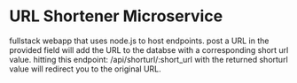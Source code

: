 # URL Shortener Microservice
fullstack webapp that uses node.js to host endpoints. post a URL in the provided field will add the URL to the databse with a corresponding
short url value. hitting this endpoint: /api/shorturl/:short_url
with the returned shorturl value will redirect you to the original URL. 

